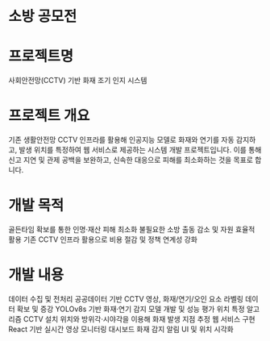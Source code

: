 # 소방 공모전

# 프로젝트명
사회안전망(CCTV) 기반 화재 조기 인지 시스템

# 프로젝트 개요
기존 생활안전망 CCTV 인프라를 활용해 인공지능 모델로 화재와 연기를 자동 감지하고, 발생 위치를 특정하여 웹 서비스로 제공하는 시스템 개발 프로젝트입니다. 이를 통해 신고 지연 및 관제 공백을 보완하고, 신속한 대응으로 피해를 최소화하는 것을 목표로 합니다.

# 개발 목적
골든타임 확보를 통한 인명·재산 피해 최소화
불필요한 소방 출동 감소 및 자원 효율적 활용
기존 CCTV 인프라 활용으로 비용 절감 및 정책 연계성 강화

# 개발 내용
데이터 수집 및 전처리
공공데이터 기반 CCTV 영상, 화재/연기/오인 요소 라벨링 데이터 확보 및 증강
YOLOv8s 기반 화재·연기 감지 모델 개발 및 성능 평가
위치 특정 알고리즘
CCTV 설치 위치와 방위각·시야각을 이용해 화재 발생 지점 추정
웹 서비스 구현
React 기반 실시간 영상 모니터링 대시보드
화재 감지 알림 UI 및 위치 시각화

